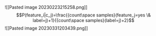 ![[Pasted image 20230223215258.png]]
$$P(feature_i|c_j)=\frac{{count\space samples}(feature_j=yes \& label=j)+1}{{count\space samples}(label=j)+2}$$
![[Pasted image 20230331203439.png]]